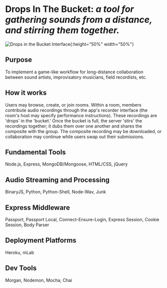 # Drops In The Bucket: *a tool for gathering sounds from a distance, and stirring them together.*
 ![Drops in the Bucket Interface](https://i.ibb.co/N2kgZv3/client-design.jpg){:height="50%" width="50%"}
 
## Purpose
To implement a game-like workflow for long-distance collaboration between sound artists, improvisatory musicians, field recordists, etc.

## How it works
Users may browse, create, or join rooms. Within a room, members contribute audio recordings through the app's recorder interface (the room's host may specify performance instructions). These recordings are 'drops' in the 'bucket.' Once the bucket is full, the server 'stirs' the recordings together; it dubs them over one another and shares the composite with the group. The composite recording may be downloaded, or collaboration may continue while users swap out their submissions.

## Fundamental Tools
Node.js, Express, MongoDB/Mongoose, HTML/CSS, jQuery

## Audio Streaming and Processing
BinaryJS, Python, Python-Shell, Node-Wav, Junk

## Express Middleware
Passport, Passport Local, Connect-Ensure-Login, Express Session, Cookie Session, Body Parser

## Deployment Platforms
Heroku, mLab

## Dev Tools
Morgan, Nodemon, Mocha, Chai
